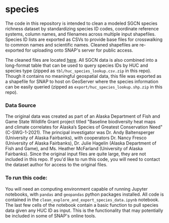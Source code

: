 # species

The code in this repository is intended to clean a modeled SGCN species richness dataset by standardizing species ID codes, coordinate reference systems, column names, and filenames across multiple input shapefiles. Species ID lists are exported as CSVs to provide base files for crosswalking to common names and scientific names. Cleaned shapefiles are re-exported for uploading onto SNAP's server for public access. 

The cleaned files are located [here](http://data.snap.uaf.edu/data/Base/Other/Species/). All SGCN data is also combined into a long-format table that can be used to query species IDs by HUC and species type (zipped as `tbl/huc_species_lookup.csv.zip` in this repo). Though it contains no meaningful geospatial data, this file was exported as a shapefile for SNAP to host on GeoServer where the species information can be easily queried (zipped as `export/huc_species_lookup.shp.zip` in this repo). 

### Data Source

The original data was created as part of an Alaska Department of Fish and Game State Wildlife Grant project titled "Baseline biodiversity heat maps and climate correlates for Alaska’s Species of Greatest Conservation Need" (C-SWG-1-2021). The principal investigator was Dr. Andy Baltensperger (University of Alaska Fairbanks), with cooperators Dr. Nancy Fresco (University of Alaska Fairbanks), Dr. Julie Hagelin (Alaska Department of Fish and Game), and Ms. Heather McFarland (University of Alaska Fairbanks). Since the original input files are quite large, they are not included in this repo. If you'd like to run this code, you will need to contact the dataset author for access to the original files. 

### To run this code:

You will need an computing environment capable of running Jupyter notebooks, with `pandas` and `geopandas` python packages installed. All code is contained in the `clean_explore_and_export_species_data.ipynb` notebook. The last few cells of the notebook contain a basic function to pull species data given any HUC ID as input. This is the functionality that may potentially be included in some of SNAP's online tools.
